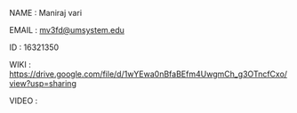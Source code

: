 
NAME : Maniraj vari

EMAIL : mv3fd@umsystem.edu

ID : 16321350

WIKI : https://drive.google.com/file/d/1wYEwa0nBfaBEfm4UwgmCh_g3OTncfCxo/view?usp=sharing

VIDEO : 
